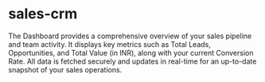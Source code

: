 # sales-crm
The Dashboard provides a comprehensive overview of your sales pipeline and team activity. It displays key metrics such as Total Leads, Opportunities, and Total Value (in INR), along with your current Conversion Rate. All data is fetched securely and updates in real-time for an up-to-date snapshot of your sales operations.
